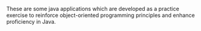 These are some java applications which are developed as a practice exercise to reinforce object-oriented programming principles and enhance proficiency in Java.
